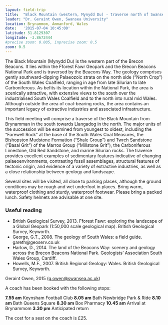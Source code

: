 ```yaml
---
layout: field-trip
title:  "Black Mountain (western, Mynydd Du) - traverse north of Swansea, from Brynamman to Llangadog"
leader: "Dr. Geraint Owen, Swansea University"
location: Brynammom, Ammanford, Wales
date:   '2015-07-04 10:45:00'
latitude: 51.8129307
longitude: -3.8672444
#precise zoom: 0.005, inprecise zoom: 0.5
zoom: 0.5
---
```

The Black Mountain (Mynydd Du) is the western part of the Brecon Beacons. It lies within the Fforest Fawr Geopark and the Brecon Beacons National Park and is traversed by the Beacons Way. The geology comprises gently southward-dipping Palaeozoic strata on the north side (“North Crop”) of the South Wales Coalfield, ranging in age from late Silurian to late Carboniferous. As befits its location within the National Park, the area is scenically attractive, with extensive views to the south over the industrialised South Wales Coalfield and to the north into rural mid Wales. Although outside the area of coal-bearing rocks, the area contains an important legacy of extractive industries and associated infrastructure.

This field meeting will comprise a traverse of the Black Mountain from Brynamman in the south towards Llangadog in the north. The major units of the succession will be examined from youngest to oldest, including the “Farewell Rock” at the base of the South Wales Coal Measures, the Bishopston Mudstone Formation (“Shale Group”) and Twrch Sandstone (“Basal Grit”) of the Marros Group (“Millstone Grit”), the Carboniferous Limestone, Old Red Sandstone, and marine Silurian rocks. The traverse provides excellent examples of sedimentary features indicative of changing palaeoenvironments, contrasting fossil assemblages, structural features of tectonic origin, and evidence of a variety of extractive industries, as well as a close relationship between geology and landscape.

Several sites will be visited, all close to parking places, although the ground conditions may be rough and wet underfoot in places. Bring warm, waterproof clothing and sturdy, waterproof footwear. Please bring a packed lunch. Safety helmets are advisable at one site.

<h3>Useful reading</h3>
<ul><li>British Geological Survey, 2013. Fforest Fawr: exploring the landscape of a Global Geopark (1:50,000 scale geological map). British Geological Survey, Keyworth.</li>
<li>George, G.T., 2008. The geology of South Wales: a field guide. gareth@geoserv.co.uk</li>
<li>Harlow, D., 2014. The land of the Beacons Way: scenery and geology across the Brecon Beacons National Park. Geologists’ Association South Wales Group, Cardiff.</li>
<li>Howells, M.F., 2007. British Regional Geology: Wales. British Geological Survey, Keyworth.</li></ul>

Geraint Owen, 2015 (g.owen@swansea.ac.uk)

A coach has been booked with the following stops:

<strong>7.55 am</strong> Keynsham Football Club
<strong>8.05 am</strong> Bath Newbridge Park & Ride
<strong>8.10 am</strong> Bath Queens Square
<strong>8.30 am</strong> Box Pharmacy
<strong>10.45 am</strong> Arrival at Brynammom
<strong>3.30 pm</strong> Anticipated return

The cost for a seat on the coach is £25.